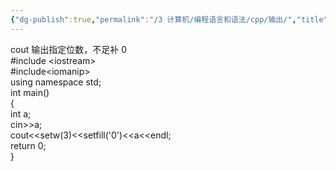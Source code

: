 ```yaml
---
{"dg-publish":true,"permalink":"/3 计算机/编程语言和语法/cpp/输出/","title":"输出"}
---
```



cout 输出指定位数，不足补 0  
\#include \<iostream\>  
\#include\<iomanip\>  
using namespace std;  
int main()  
{  
int a;  
cin\>\>a;  
cout\<\<setw(3)\<\<setfill('0')\<\<a\<\<endl;  
return 0;  
}